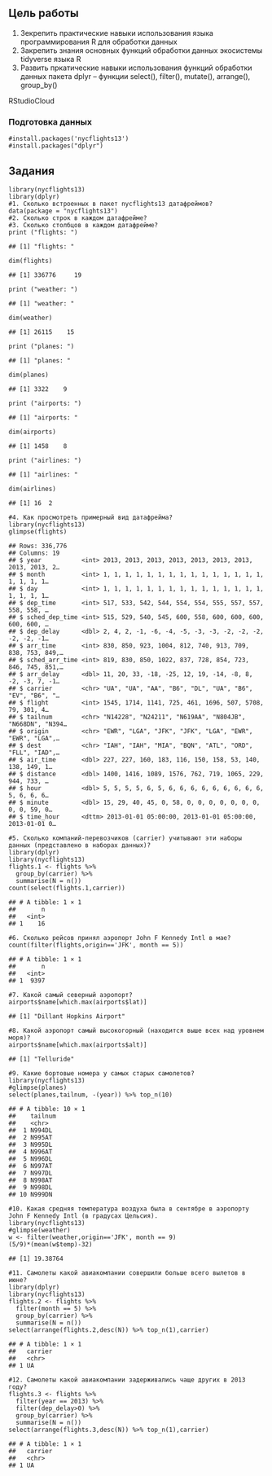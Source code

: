 ## Цель работы

1.  Зекрепить практические навыки использования языка программирования R
    для обработки данных
2.  Закрепить знания основных функций обработки данных экосистемы
    tidyverse языка R
3.  Развить пркатические навыки использования функций обработки данных
    пакета dplyr – функции select(), filter(), mutate(), arrange(),
    group\_by()

RStudioCloud

### Подготовка данных

    #install.packages('nycflights13')
    #install.packages("dplyr")

## Задания

    library(nycflights13)
    library(dplyr)
    #1. Сколько встроенных в пакет nycflights13 датафреймов?
    data(package = "nycflights13")
    #2. Сколько строк в каждом датафрейме?
    #3. Сколько столбцов в каждом датафрейме?
    print ("flights: ")

    ## [1] "flights: "

    dim(flights)

    ## [1] 336776     19

    print ("weather: ")

    ## [1] "weather: "

    dim(weather)

    ## [1] 26115    15

    print ("planes: ")

    ## [1] "planes: "

    dim(planes)

    ## [1] 3322    9

    print ("airports: ")

    ## [1] "airports: "

    dim(airports)

    ## [1] 1458    8

    print ("airlines: ")

    ## [1] "airlines: "

    dim(airlines)

    ## [1] 16  2

    #4. Как просмотреть примерный вид датафрейма?
    library(nycflights13)
    glimpse(flights)

    ## Rows: 336,776
    ## Columns: 19
    ## $ year           <int> 2013, 2013, 2013, 2013, 2013, 2013, 2013, 2013, 2013, 2…
    ## $ month          <int> 1, 1, 1, 1, 1, 1, 1, 1, 1, 1, 1, 1, 1, 1, 1, 1, 1, 1, 1…
    ## $ day            <int> 1, 1, 1, 1, 1, 1, 1, 1, 1, 1, 1, 1, 1, 1, 1, 1, 1, 1, 1…
    ## $ dep_time       <int> 517, 533, 542, 544, 554, 554, 555, 557, 557, 558, 558, …
    ## $ sched_dep_time <int> 515, 529, 540, 545, 600, 558, 600, 600, 600, 600, 600, …
    ## $ dep_delay      <dbl> 2, 4, 2, -1, -6, -4, -5, -3, -3, -2, -2, -2, -2, -2, -1…
    ## $ arr_time       <int> 830, 850, 923, 1004, 812, 740, 913, 709, 838, 753, 849,…
    ## $ sched_arr_time <int> 819, 830, 850, 1022, 837, 728, 854, 723, 846, 745, 851,…
    ## $ arr_delay      <dbl> 11, 20, 33, -18, -25, 12, 19, -14, -8, 8, -2, -3, 7, -1…
    ## $ carrier        <chr> "UA", "UA", "AA", "B6", "DL", "UA", "B6", "EV", "B6", "…
    ## $ flight         <int> 1545, 1714, 1141, 725, 461, 1696, 507, 5708, 79, 301, 4…
    ## $ tailnum        <chr> "N14228", "N24211", "N619AA", "N804JB", "N668DN", "N394…
    ## $ origin         <chr> "EWR", "LGA", "JFK", "JFK", "LGA", "EWR", "EWR", "LGA",…
    ## $ dest           <chr> "IAH", "IAH", "MIA", "BQN", "ATL", "ORD", "FLL", "IAD",…
    ## $ air_time       <dbl> 227, 227, 160, 183, 116, 150, 158, 53, 140, 138, 149, 1…
    ## $ distance       <dbl> 1400, 1416, 1089, 1576, 762, 719, 1065, 229, 944, 733, …
    ## $ hour           <dbl> 5, 5, 5, 5, 6, 5, 6, 6, 6, 6, 6, 6, 6, 6, 6, 5, 6, 6, 6…
    ## $ minute         <dbl> 15, 29, 40, 45, 0, 58, 0, 0, 0, 0, 0, 0, 0, 0, 0, 59, 0…
    ## $ time_hour      <dttm> 2013-01-01 05:00:00, 2013-01-01 05:00:00, 2013-01-01 0…

    #5. Сколько компаний-перевозчиков (carrier) учитывают эти наборы данных (представлено в наборах данных)?
    library(dplyr)
    library(nycflights13)
    flights.1 <- flights %>% 
      group_by(carrier) %>% 
      summarise(N = n())
    count(select(flights.1,carrier))

    ## # A tibble: 1 × 1
    ##       n
    ##   <int>
    ## 1    16

    #6. Сколько рейсов принял аэропорт John F Kennedy Intl в мае?
    count(filter(flights,origin=='JFK', month == 5))

    ## # A tibble: 1 × 1
    ##       n
    ##   <int>
    ## 1  9397

    #7. Какой самый северный аэропорт?
    airports$name[which.max(airports$lat)]

    ## [1] "Dillant Hopkins Airport"

    #8. Какой аэропорт самый высокогорный (находится выше всех над уровнем моря)?
    airports$name[which.max(airports$alt)]

    ## [1] "Telluride"

    #9. Какие бортовые номера у самых старых самолетов?
    library(nycflights13)
    #glimpse(planes)
    select(planes,tailnum, -(year)) %>% top_n(10)

    ## # A tibble: 10 × 1
    ##    tailnum
    ##    <chr>  
    ##  1 N994DL 
    ##  2 N995AT 
    ##  3 N995DL 
    ##  4 N996AT 
    ##  5 N996DL 
    ##  6 N997AT 
    ##  7 N997DL 
    ##  8 N998AT 
    ##  9 N998DL 
    ## 10 N999DN

    #10. Какая средняя температура воздуха была в сентябре в аэропорту John F Kennedy Intl (в градусах Цельсия).
    library(nycflights13)
    #glimpse(weather)
    w <- filter(weather,origin=='JFK', month == 9)
    (5/9)*(mean(w$temp)-32)

    ## [1] 19.38764

    #11. Самолеты какой авиакомпании совершили больше всего вылетов в июне?
    library(dplyr)
    library(nycflights13)
    flights.2 <- flights %>% 
      filter(month == 5) %>%
      group_by(carrier) %>% 
      summarise(N = n())
    select(arrange(flights.2,desc(N)) %>% top_n(1),carrier)

    ## # A tibble: 1 × 1
    ##   carrier
    ##   <chr>  
    ## 1 UA

    #12. Самолеты какой авиакомпании задерживались чаще других в 2013 году?
    flights.3 <- flights %>% 
      filter(year == 2013) %>%
      filter(dep_delay>0) %>%
      group_by(carrier) %>% 
      summarise(N = n())
    select(arrange(flights.3,desc(N)) %>% top_n(1),carrier)

    ## # A tibble: 1 × 1
    ##   carrier
    ##   <chr>  
    ## 1 UA
